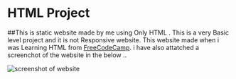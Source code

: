 # HTML Project
##This is static website made by me using Only HTML . This is a very Basic level project and it is not Responsive website. This website made when i was Learning HTML from  [FreeCodeCamp](https://www.freecodecamp.org/). i have also attatched a screenchot of the website in the below ..

![screenshot of website](https://github.com/Aka-suvam/Project/assets/94453074/813524db-3a1a-4217-bed3-5b1c1b0ac3e7)

